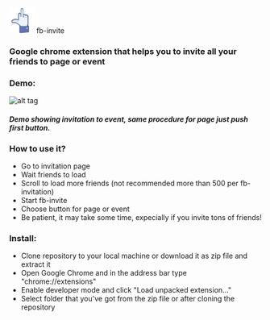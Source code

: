 
<img src="icon2.png" width="50"><span>&nbsp;fb-invite</span>

### Google chrome extension that helps you to invite all your friends to page or event

### Demo:
![alt tag](https://raw.githubusercontent.com/fr1sk/fb-invite/master/preview.gif)
#### _Demo showing invitation to event, same procedure for page just push first button._

### How to use it?
* Go to invitation page 
* Wait friends to load
* Scroll to load more friends (not recommended more than 500 per fb-invitation)
* Start fb-invite
* Choose button for page or event
* Be patient, it may take some time, expecially if you invite tons of friends!


### Install:
* Clone repository to your local machine or download it as zip file and extract it
* Open Google Chrome and in the address bar type "chrome://extensions"
* Enable developer mode and click "Load unpacked extension..."
* Select folder that you've got from the zip file or after cloning the repository



